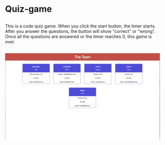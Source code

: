 # Quiz-game

## 
This is a code quiz game. When you click the start button, the timer starts. After you answer the questions, the button will show "correct" or "wrong". Once all the questions are answered or the timer reaches 0, this game is over.

##
![Screenshot2](https://github.com/J18XX/Team-Profile-Generator/blob/main/image/sample.png)